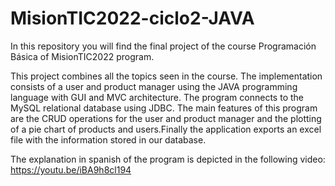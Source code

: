 # MisionTIC2022-ciclo2-JAVA
In this repository you will find the final project of the course Programación Básica of MisionTIC2022 program.

This project combines all the topics seen in the course. The implementation consists of a user and product manager using the JAVA programming language with GUI and MVC architecture. The program connects to the MySQL relational database using JDBC. The main features of this program are the CRUD operations for the user and product manager and the plotting of a pie chart of products and users.Finally the application exports an excel file with the information stored in our database.

The explanation in spanish of the program is depicted in the following video: https://youtu.be/iBA9h8cl194

